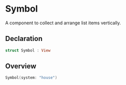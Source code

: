 # Symbol

A component to collect and arrange list items vertically.

## Declaration

```swift
struct Symbol : View
```

## Overview

```swift
Symbol(system: "house")
```
